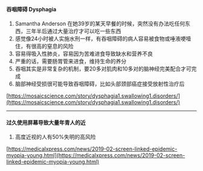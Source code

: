 <a id="entry1"></a>
#### 吞咽障碍 Dysphagia
1. Samantha Anderson 在她39岁的某天早餐的时候，突然没有办法吃任何东西，三年半后通过大量治疗才可以吃一些东西
1. 感觉像24小时被人实施水刑一样，有吞咽障碍的病人容易被食物或唾液哽噎住，有很高的窒息的风险
1. 容易得吸入性肺炎，容易因为苦难进食导致缺水和营养不良
1. 严重的话，需要肠胃管来进食，维持生命的养分
1. 吞咽其实是非常复杂的机制，要20多对肌肉和10多对的脑神经完美配合才可完成
1. 脑部神经受损很可能导致吞咽障碍，比如头部颈部癌症接受放射性治疗后

[https://mosaicscience.com/story/dysphagia1.swallowing1.disorders/](https://mosaicscience.com/story/dysphagia1.swallowing1.disorders/)

<hr/>

<a id="entry2"></a>
#### 过久使用屏幕导致大量年青人的近
1. 高度近视的人有50%失明的高风险

[https://medicalxpress.com/news/2019-02-screen-linked-epidemic-myopia-young.html](https://medicalxpress.com/news/2019-02-screen-linked-epidemic-myopia-young.html)